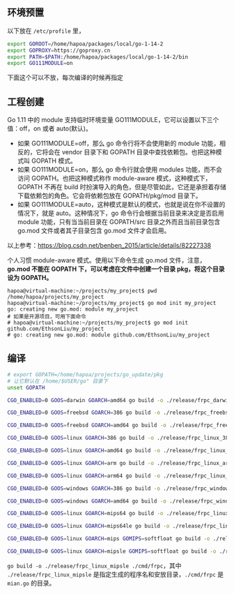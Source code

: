 ## 环境预置

以下放在 `/etc/profile` 里，

```bash
export GOROOT=/home/hapoa/packages/local/go-1-14-2
export GOPROXY=https://goproxy.cn
export PATH=$PATH:/home/hapoa/packages/local/go-1-14-2/bin
export GO111MODULE=on
```

下面这个可以不放，每次编译的时候再指定


## 工程创建

Go 1.11 中的 module 支持临时环境变量 GO111MODULE，它可以设置以下三个值：off，on 或者 auto(默认)。

- 如果 GO111MODULE=off，那么 go 命令行将不会使用新的 module 功能，相反的，它将会在 vendor 目录下和 GOPATH 目录中查找依赖包。也把这种模式叫 GOPATH 模式。
- 如果 GO111MODULE=on，那么 go 命令行就会使用 modules 功能，而不会访问 GOPATH。也把这种模式称作 module-aware 模式，这种模式下，GOPATH 不再在 build 时扮演导入的角色，但是尽管如此，它还是承担着存储下载依赖包的角色。它会将依赖包放在 GOPATH/pkg/mod 目录下。
- 如果 GO111MODULE=auto，这种模式是默认的模式，也就是说在你不设置的情况下，就是 auto。这种情况下，go 命令行会根据当前目录来决定是否启用 module 功能，只有当当前目录在 GOPATH/src 目录之外而且当前目录包含 go.mod 文件或者其子目录包含 go.mod 文件才会启用。

以上参考：<https://blog.csdn.net/benben_2015/article/details/82227338>

个人习惯 module-aware 模式。使用以下命令生成 go.mod 文件，注意，**go.mod 不能在 GOPATH 下，可以考虑在文件中创建一个目录 pkg，将这个目录设为 GOPATH。**

```shell
hapoa@virtual-machine:~/projects/my_project$ pwd
/home/hapoa/projects/my_project
hapoa@virtual-machine:~/projects/my_project$ go mod init my_project
go: creating new go.mod: module my_project
# 如果是开源项目，可用下面命令
# hapoa@virtual-machine:~/projects/my_project$ go mod init github.com/EthsonLiu/my_project
# go: creating new go.mod: module github.com/EthsonLiu/my_project
```

## 编译

```bash
# export GOPATH=/home/hapoa/projects/go_update/pkg
# 让它默认在 /home/$USER/go" 目录下
unset GOPATH

CGO_ENABLED=0 GOOS=darwin GOARCH=amd64 go build -o ./release/frpc_darwin_amd64 ./cmd/frpc

CGO_ENABLED=0 GOOS=freebsd GOARCH=386 go build -o ./release/frpc_freebsd_386 ./cmd/frpc

CGO_ENABLED=0 GOOS=freebsd GOARCH=amd64 go build -o ./release/frpc_freebsd_amd64 ./cmd/frpc

CGO_ENABLED=0 GOOS=linux GOARCH=386 go build -o ./release/frpc_linux_386 ./cmd/frpc

CGO_ENABLED=0 GOOS=linux GOARCH=amd64 go build -o ./release/frpc_linux_amd64 ./cmd/frpc

CGO_ENABLED=0 GOOS=linux GOARCH=arm go build -o ./release/frpc_linux_arm ./cmd/frpc

CGO_ENABLED=0 GOOS=linux GOARCH=arm64 go build -o ./release/frpc_linux_arm64 ./cmd/frpc

CGO_ENABLED=0 GOOS=windows GOARCH=386 go build -o ./release/frpc_windows_386.exe ./cmd/frpc

CGO_ENABLED=0 GOOS=windows GOARCH=amd64 go build -o ./release/frpc_windows_amd64.exe ./cmd/frpc

CGO_ENABLED=0 GOOS=linux GOARCH=mips64 go build -o ./release/frpc_linux_mips64 ./cmd/frpc

CGO_ENABLED=0 GOOS=linux GOARCH=mips64le go build -o ./release/frpc_linux_mips64le ./cmd/frpc

CGO_ENABLED=0 GOOS=linux GOARCH=mips GOMIPS=softfloat go build -o ./release/frpc_linux_mips ./cmd/frpc

CGO_ENABLED=0 GOOS=linux GOARCH=mipsle GOMIPS=softfloat go build -o ./release/frpc_linux_mipsle ./cmd/frpc
```

`go build -o ./release/frpc_linux_mipsle ./cmd/frpc`，其中 `./release/frpc_linux_mipsle` 是指定生成的程序名和安放目录，`./cmd/frpc` 是 `mian.go` 的目录。
